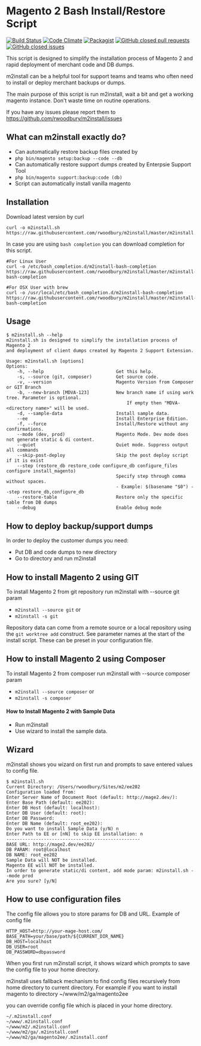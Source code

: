 # Magento 2 Bash Install/Restore Script
[![Build Status](https://travis-ci.org/yvoronoy/m2install.svg?branch=master)](https://travis-ci.org/yvoronoy/m2install) [![Code Climate](https://codeclimate.com/github/yvoronoy/m2install/badges/gpa.svg)](https://codeclimate.com/github/yvoronoy/m2install) [![Packagist](https://img.shields.io/packagist/v/yvoronoy/m2install.svg?maxAge=2592000)](https://packagist.org/packages/yvoronoy/m2install) [![GitHub closed pull requests](https://img.shields.io/github/issues-pr-closed/yvoronoy/m2install.svg?maxAge=2592000)](https://github.com/yvoronoy/m2install/pulls?q=is%3Apr+is%3Aclosed) [![GitHub closed issues](https://img.shields.io/github/issues-closed/yvoronoy/m2install.svg?maxAge=2592000)](https://github.com/yvoronoy/m2install/issues?q=is%3Aissue+is%3Aclosed)

This script is designed to simplify the installation process of Magento 2 and rapid deployment of merchant code and DB dumps.

m2install can be a helpful tool for support teams and teams who often need to install or deploy merchant backups or dumps.

The main purpose of this script is run m2install, wait a bit and get a working magento instance.
Don't waste time on routine operations.

If you have any issues please report them to https://github.com/rwoodbury/m2install/issues

## What can m2install exactly do?
 - Can automatically restore backup files created by
  - `php bin/magento setup:backup --code --db`
 - Can automatically restore support dumps created by Enterpsie Support Tool
  - `php bin/magento support:backup:code (db)`
 - Script can automatically install vanilla magento

## Installation
Download latest version by curl
```
curl -o m2install.sh https://raw.githubusercontent.com/rwoodbury/m2install/master/m2install.sh
```

In case you are using `bash completion` you can download completion for this script.
```
#For Linux User
curl -o /etc/bash_completion.d/m2install-bash-completion https://raw.githubusercontent.com/rwoodbury/m2install/master/m2install-bash-completion

#For OSX User with brew
curl -o /usr/local/etc/bash_completion.d/m2install-bash-completion https://raw.githubusercontent.com/rwoodbury/m2install/master/m2install-bash-completion
```

## Usage
```
$ m2install.sh --help
m2install.sh is designed to simplify the installation process of Magento 2
and deployment of client dumps created by Magento 2 Support Extension.

Usage: m2install.sh [options]
Options:
    -h, --help                           Get this help.
    -s, --source (git, composer)         Get source code.
    -v, --version                        Magento Version from Composer or GIT Branch
    -b, --new-branch [MDVA-123]          New branch name if using work tree. Parameter is optional.
                                             If empty then "MDVA-<directory name>" will be used.
    -d, --sample-data                    Install sample data.
    --ee                                 Install Enterprise Edition.
    -f, --force                          Install/Restore without any confirmations.
    --mode (dev, prod)                   Magento Mode. Dev mode does not generate static & di content.
    --quiet                              Quiet mode. Suppress output all commands
    --skip-post-deploy                   Skip the post deploy script if it is exist
    --step (restore_db restore_code configure_db configure_files configure install_magento)
                                         Specify step through comma without spaces.
                                         - Example: $(basename "$0") --step restore_db,configure_db
    --restore-table                      Restore only the specific table from DB dumps
    --debug                              Enable debug mode
```

## How to deploy backup/support dumps
In order to deploy the customer dumps you need:

 * Put DB and code dumps to new directory
 * Go to directory and run m2install

## How to install Magento 2 using GIT
To install Magento 2 from git repository run m2install with --source git param
 * ```m2install --source git``` or
 * ```m2install -s git```

Repository data can come from a remote source or a local repository using the ```git worktree add``` construct. See parameter names at the start of the install script. These can be preset in your configuration file.

## How to install Magento 2 using Composer
To install Magento 2 from composer run m2install with --source composer param
 * ```m2install --source composer``` or
 * ```m2install -s composer```


#### How to Install Magento 2 with Sample Data
 * Run m2install
 * Use wizard to install the sample data.

## Wizard
m2install shows you wizard on first run and prompts to save entered values to config file.
```
$ m2install.sh
Current Directory: /Users/rwoodbury/Sites/m2/ee202
Configuration loaded from:
Enter Server Name of Document Root (default: http://mage2.dev/):
Enter Base Path (default: ee202):
Enter DB Host (default: localhost):
Enter DB User (default: root):
Enter DB Password:
Enter DB Name (default: root_ee202):
Do you want to install Sample Data (y/N) n
Enter Path to EE or [nN] to skip EE installation: n
--------------------------------------------------
BASE URL: http://mage2.dev/ee202/
DB PARAM: root@localhost
DB NAME: root_ee202
Sample Data will NOT be installed.
Magento EE will NOT be installed.
In order to generate static/di content, add mode param: m2install.sh --mode prod
Are you sure? [y/N]
```

## How to use configuration files
The config file allows you to store params for DB and URL.
Example of config file
```
HTTP_HOST=http://your-mage-host.com/
BASE_PATH=your/base/path/${CURRENT_DIR_NAME}
DB_HOST=localhost
DB_USER=root
DB_PASSWORD=dbpassword
```

When you first run m2install script, it shows wizard which prompts to save the config file to your home directory.

m2install uses fallback mechanism to find config files recursively from home directory to current directory.
For example if you want to install magento to directory
~/www/m2/ga/magento2ee

you can override config file which is placed in your home directory.
```
~/.m2install.conf
~/www/.m2install.conf
~/www/m2/.m2install.conf
~/www/m2/ga/.m2install.conf
~/www/m2/ga/magento2ee/.m2install.conf
```


